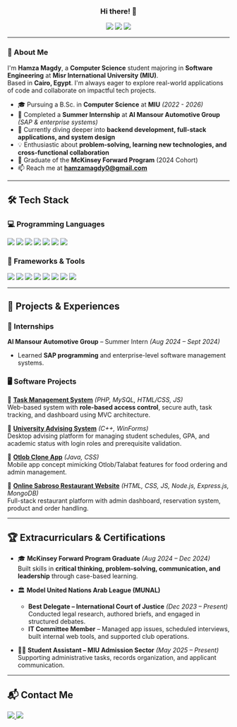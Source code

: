 <h3 align="center">
  Hi there! 👋
</h3>

<p align="center">
  <img src="https://img.shields.io/badge/-Computer Science-blue?style=for-the-badge">
  <img src="https://img.shields.io/badge/-Software Engineering-green?style=for-the-badge">
  <img src="https://img.shields.io/badge/-Web Development-orange?style=for-the-badge">
</p>

---

### 🚀 About Me

I'm **Hamza Magdy**, a **Computer Science** student majoring in **Software Engineering** at **Misr International University (MIU)**.  
Based in **Cairo, Egypt**.
I'm always eager to explore real-world applications of code and collaborate on impactful tech projects.

- 🎓 Pursuing a B.Sc. in **Computer Science** at **MIU** *(2022 - 2026)*  
- 💼 Completed a **Summer Internship** at **Al Mansour Automotive Group** *(SAP & enterprise systems)*  
- 🌱 Currently diving deeper into **backend development, full-stack applications, and system design**  
- 💡 Enthusiastic about **problem-solving, learning new technologies, and cross-functional collaboration**  
- 🧠 Graduate of the **McKinsey Forward Program** (2024 Cohort)  
- 📫 Reach me at [**hamzamagdy0@gmail.com**](mailto:hamzamagdy0@gmail.com)

---

## 🛠️ Tech Stack

### 💻 Programming Languages  
<p align="left">
  <img src="https://img.shields.io/badge/-C++-00599C?style=flat-square&logo=c%2B%2B&logoColor=white">
  <img src="https://img.shields.io/badge/-Java-ED8B00?style=flat-square&logo=java&logoColor=white">
  <img src="https://img.shields.io/badge/-PHP-777BB4?style=flat-square&logo=php&logoColor=white">
  <img src="https://img.shields.io/badge/-C%23-68217A?style=flat-square&logo=c-sharp&logoColor=white">
  <img src="https://img.shields.io/badge/-JavaScript-F7DF1E?style=flat-square&logo=javascript&logoColor=black">
  <img src="https://img.shields.io/badge/-HTML-E34F26?style=flat-square&logo=html5&logoColor=white">
  <img src="https://img.shields.io/badge/-CSS-1572B6?style=flat-square&logo=css3&logoColor=white">
</p>

### 🔧 Frameworks & Tools  
<p align="left">
  <img src="https://img.shields.io/badge/-Node.js-339933?style=flat-square&logo=node.js&logoColor=white">
  <img src="https://img.shields.io/badge/-Express.js-000000?style=flat-square&logo=express&logoColor=white">
  <img src="https://img.shields.io/badge/-React-61DAFB?style=flat-square&logo=react&logoColor=black">
  <img src="https://img.shields.io/badge/-React.js-20232A?style=flat-square&logo=react&logoColor=61DAFB">
  <img src="https://img.shields.io/badge/-WinForms-512BD4?style=flat-square&logo=dotnet&logoColor=white">
  <img src="https://img.shields.io/badge/-MySQL-4479A1?style=flat-square&logo=mysql&logoColor=white">
  <img src="https://img.shields.io/badge/-MongoDB-47A248?style=flat-square&logo=mongodb&logoColor=white">
  <img src="https://img.shields.io/badge/-Postman-FF6C37?style=flat-square&logo=postman&logoColor=white">
</p>


---

## 🧠 Projects & Experiences

### 💼 Internships
**Al Mansour Automotive Group** – Summer Intern *(Aug 2024 – Sept 2024)*  
- Learned **SAP programming** and enterprise-level software management systems.

### 🖥️ Software Projects  
🔹 [**Task Management System**](https://github.com/hamzamagdy0/Task-Manager) *(PHP, MySQL, HTML/CSS, JS)*  
  Web-based system with **role-based access control**, secure auth, task tracking, and dashboard using MVC architecture.

🔹 [**University Advising System**](https://github.com/hamzamagdy0/University-Advising-System) *(C++, WinForms)*  
  Desktop advising platform for managing student schedules, GPA, and academic status with login roles and prerequisite validation.

🔹 [**Otlob Clone App**](https://github.com/hamzamagdy0/Otlob-App-Clone-GUI) *(Java, CSS)*  
  Mobile app concept mimicking Otlob/Talabat features for food ordering and admin management.

🔹 [**Online Sabroso Restaurant Website**](https://github.com/hamzamagdy0/Online-Sabroso-Restaurant-Website) *(HTML, CSS, JS, Node.js, Express.js, MongoDB)*  
  Full-stack restaurant platform with admin dashboard, reservation system, product and order handling.

---

## 🏆 Extracurriculars & Certifications

- 🎓 **McKinsey Forward Program Graduate** *(Aug 2024 – Dec 2024)*  
  Built skills in **critical thinking, problem-solving, communication, and leadership** through case-based learning.

- 🏛️ **Model United Nations Arab League (MUNAL)**  
  - **Best Delegate – International Court of Justice** *(Dec 2023 – Present)*  
    Conducted legal research, authored briefs, and engaged in structured debates.  
  - **IT Committee Member** – Managed app issues, scheduled interviews, built internal web tools, and supported club operations.

- 🧑‍💼 **Student Assistant – MIU Admission Sector** *(May 2025 – Present)*  
  Supporting administrative tasks, records organization, and applicant communication.

---

## 📬 Contact Me

<p align="left">
  <a href="https://www.linkedin.com/in/hamza-magdy" target="_blank">
    <img src="https://img.shields.io/badge/-LinkedIn-0077B5?style=for-the-badge&logo=linkedin&logoColor=white"/> 
  </a>
  <a href="mailto:hamzamagdy0@gmail.com" target="_blank">
    <img src="https://img.shields.io/badge/Gmail-D14836?style=for-the-badge&logo=gmail&logoColor=white"/> 
  </a>
</p>
